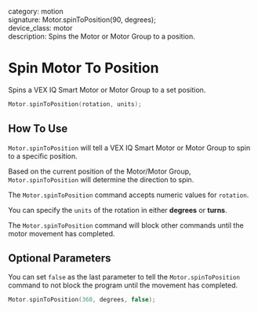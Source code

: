 category: motion  
signature: Motor.spinToPosition(90, degrees);  
device_class: motor  
description: Spins the Motor or Motor Group to a position.  

# Spin Motor To Position

Spins a VEX IQ Smart Motor or Motor Group to a set position.

```cpp
Motor.spinToPosition(rotation, units);
```

## How To Use

`Motor.spinToPosition` will tell a VEX IQ Smart Motor or Motor Group to spin to a specific position.

Based on the current position of the Motor/Motor Group, `Motor.spinToPosition` will determine the direction to spin.

The `Motor.spinToPosition` command accepts numeric values for `rotation`.

You can specify the `units` of the rotation in either **degrees** or **turns**. 

The `Motor.spinToPosition` command will block other commands until the motor movement has completed.

## Optional Parameters

You can set `false` as the last parameter to tell the `Motor.spinToPosition` command to not block the program until the movement has completed.

```cpp
Motor.spinToPosition(360, degrees, false);
```

<advanced>
</advanced>